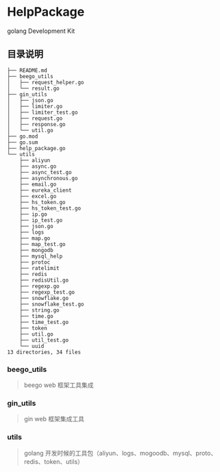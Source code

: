 # HelpPackage
golang Development Kit
## 目录说明
```
├── README.md
├── beego_utils
│   ├── request_helper.go
│   └── result.go
├── gin_utils
│   ├── json.go
│   ├── limiter.go
│   ├── limiter_test.go
│   ├── request.go
│   ├── response.go
│   └── util.go
├── go.mod
├── go.sum
├── help_package.go
└── utils
    ├── aliyun
    ├── async.go
    ├── async_test.go
    ├── asynchronous.go
    ├── email.go
    ├── eureka_client
    ├── excel.go
    ├── hs_token.go
    ├── hs_token_test.go
    ├── ip.go
    ├── ip_test.go
    ├── json.go
    ├── logs
    ├── map.go
    ├── map_test.go
    ├── mongodb
    ├── mysql_help
    ├── protoc
    ├── ratelimit
    ├── redis
    ├── redisUtil.go
    ├── regexp.go
    ├── regexp_test.go
    ├── snowflake.go
    ├── snowflake_test.go
    ├── string.go
    ├── time.go
    ├── time_test.go
    ├── token
    ├── util.go
    ├── util_test.go
    └── uuid
13 directories, 34 files
```
### beego_utils
>beego web 框架工具集成
### gin_utils
>gin web 框架集成工具
### utils
>golang 开发时候的工具包（aliyun、logs、mogoodb、mysql、proto、redis、token、utils）